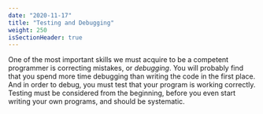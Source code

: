 ```yaml
---
date: "2020-11-17"
title: "Testing and Debugging"
weight: 250
isSectionHeader: true
---
```


One of the most important skills we must acquire to be a competent programmer is correcting mistakes, or *debugging*. You will probably find that you spend more time debugging than writing the code in the first place. And in order to debug, you must test that your program is working correctly. Testing must be considered from the beginning, before you even start writing your own programs, and should be systematic.


